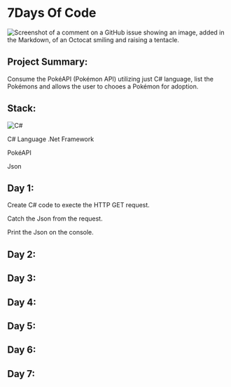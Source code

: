# 7Days Of Code
![Screenshot of a comment on a GitHub issue showing an image, added in the Markdown, of an Octocat smiling and raising a tentacle.](file:///D:/Usu%C3%A1rios/Cliente/Pictures/logo.svg)


## Project Summary:

Consume the PokéAPI (Pokémon API) utilizing just C# language, list the Pokémons and allows the user to chooes a Pokémon for adoption.

## Stack:
![C#](https://img.shields.io/badge/c%23-%23239120.svg?style=for-the-badge&logo=c-sharp&logoColor=white)

C# Language 
.Net Framework

PokéAPI

Json

## Day 1:

Create C# code to execte the HTTP GET request.

Catch the Json from the request.

Print the Json on the console.

## Day 2:

## Day 3:

## Day 4:

## Day 5:

## Day 6:

## Day 7:
